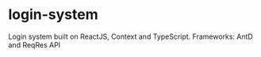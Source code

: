 # login-system
Login system built on ReactJS, Context and TypeScript. Frameworks: AntD and ReqRes API
